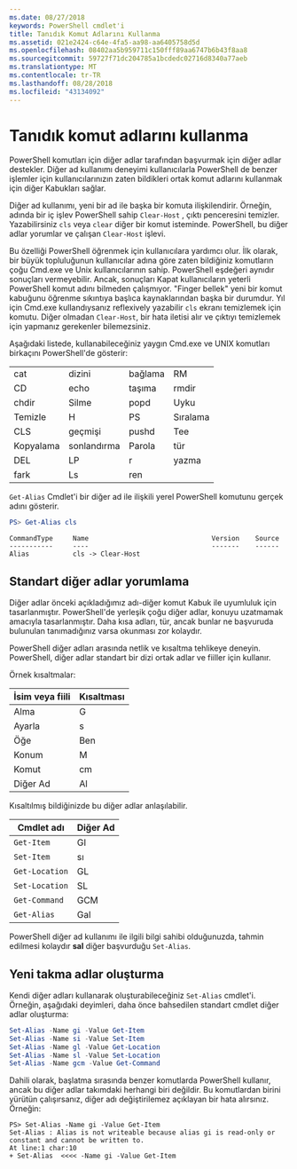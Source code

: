 ```yaml
---
ms.date: 08/27/2018
keywords: PowerShell cmdlet'i
title: Tanıdık Komut Adlarını Kullanma
ms.assetid: 021e2424-c64e-4fa5-aa98-aa6405758d5d
ms.openlocfilehash: 08402aa5b959711c150fff89aa6747b6b43f8aa8
ms.sourcegitcommit: 59727f71dc204785a1bcdedc02716d8340a77aeb
ms.translationtype: MT
ms.contentlocale: tr-TR
ms.lasthandoff: 08/28/2018
ms.locfileid: "43134092"
---
```

# <a name="using-familiar-command-names"></a>Tanıdık komut adlarını kullanma

PowerShell komutları için diğer adlar tarafından başvurmak için diğer adlar destekler. Diğer ad kullanımı deneyimi kullanıcılarla PowerShell de benzer işlemler için kullanıcılarınızın zaten bildikleri ortak komut adlarını kullanmak için diğer Kabukları sağlar.

Diğer ad kullanımı, yeni bir ad ile başka bir komuta ilişkilendirir. Örneğin, adında bir iç işlev PowerShell sahip `Clear-Host` , çıktı penceresini temizler. Yazabilirsiniz `cls` veya `clear` diğer bir komut isteminde. PowerShell, bu diğer adlar yorumlar ve çalışan `Clear-Host` işlevi.

Bu özelliği PowerShell öğrenmek için kullanıcılara yardımcı olur. İlk olarak, bir büyük topluluğunun kullanıcılar adına göre zaten bildiğiniz komutların çoğu Cmd.exe ve Unix kullanıcılarının sahip. PowerShell eşdeğeri aynıdır sonuçları vermeyebilir. Ancak, sonuçları Kapat kullanıcıların yeterli PowerShell komut adını bilmeden çalışmıyor. "Finger bellek" yeni bir komut kabuğunu öğrenme sıkıntıya başlıca kaynaklarından başka bir durumdur. Yıl için Cmd.exe kullandıysanız reflexively yazabilir `cls` ekranı temizlemek için komutu. Diğer olmadan `Clear-Host`, bir hata iletisi alır ve çıktıyı temizlemek için yapmanız gerekenler bilemezsiniz.

Aşağıdaki listede, kullanabileceğiniz yaygın Cmd.exe ve UNIX komutları birkaçını PowerShell'de gösterir:

|||||
|-|-|-|-|
|cat|dizini|bağlama|RM|
|CD|echo|taşıma|rmdir|
|chdir|Silme|popd|Uyku|
|Temizle|H|PS|Sıralama|
|CLS|geçmişi|pushd|Tee|
|Kopyalama|sonlandırma|Parola|tür|
|DEL|LP|r|yazma|
|fark|Ls|ren||

`Get-Alias` Cmdlet'i bir diğer ad ile ilişkili yerel PowerShell komutunu gerçek adını gösterir.

```powershell
PS> Get-Alias cls
```

```Output
CommandType     Name                               Version    Source
-----------     ----                               -------    ------
Alias           cls -> Clear-Host
```

## <a name="interpreting-standard-aliases"></a>Standart diğer adlar yorumlama

Diğer adlar önceki açıkladığımız adı-diğer komut Kabuk ile uyumluluk için tasarlanmıştır.
PowerShell'de yerleşik çoğu diğer adlar, konuyu uzatmamak amacıyla tasarlanmıştır. Daha kısa adları, tür, ancak bunlar ne başvuruda bulunulan tanımadığınız varsa okunması zor kolaydır.

PowerShell diğer adları arasında netlik ve kısaltma tehlikeye deneyin. PowerShell, diğer adlar standart bir dizi ortak adlar ve fiiller için kullanır.

Örnek kısaltmalar:

| İsim veya fiili | Kısaltması |
|--------------|--------------|
| Alma          | G            |
| Ayarla          | s            |
| Öğe         | Ben            |
| Konum     | M            |
| Komut      | cm           |
| Diğer Ad        | Al           |

Kısaltılmış bildiğinizde bu diğer adlar anlaşılabilir.

| Cmdlet adı    | Diğer Ad |
|----------------|-------|
| `Get-Item `    | GI    |
| `Set-Item`     | sı    |
| `Get-Location` | GL    |
| `Set-Location` | SL    |
| `Get-Command`  | GCM   |
| `Get-Alias`    | Gal   |

PowerShell diğer ad kullanımı ile ilgili bilgi sahibi olduğunuzda, tahmin edilmesi kolaydır **sal** diğer başvurduğu `Set-Alias`.

## <a name="creating-new-aliases"></a>Yeni takma adlar oluşturma

Kendi diğer adları kullanarak oluşturabileceğiniz `Set-Alias` cmdlet'i. Örneğin, aşağıdaki deyimleri, daha önce bahsedilen standart cmdlet diğer adlar oluşturma:

```powershell
Set-Alias -Name gi -Value Get-Item
Set-Alias -Name si -Value Set-Item
Set-Alias -Name gl -Value Get-Location
Set-Alias -Name sl -Value Set-Location
Set-Alias -Name gcm -Value Get-Command
```

Dahili olarak, başlatma sırasında benzer komutlarda PowerShell kullanır, ancak bu diğer adlar takımdaki herhangi biri değildir.
Bu komutlardan birini yürütün çalışırsanız, diğer adı değiştirilemez açıklayan bir hata alırsınız. Örneğin:

```
PS> Set-Alias -Name gi -Value Get-Item
Set-Alias : Alias is not writeable because alias gi is read-only or constant and cannot be written to.
At line:1 char:10
+ Set-Alias  <<<< -Name gi -Value Get-Item
```